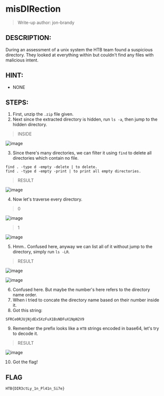 # misDIRection
> Write-up author: jon-brandy
## DESCRIPTION:
During an assessment of a unix system the HTB team found a suspicious directory. They looked at everything within but couldn't find any files with malicious intent.
## HINT:
- NONE
## STEPS:
1. First, unzip the `.zip` file given.
2. Next since the extracted directory is hidden, run `ls -a`, then jump to the hidden directory.

> INSIDE

![image](https://user-images.githubusercontent.com/70703371/210123662-5380297f-e73d-4819-9fdb-728cbcddfea7.png)


3. Since there's many directories, we can filter it using `find` to delete all directories which contain no file.

```
find . -type d -empty -delete | to delete.
find . -type d -empty -print | to print all empty directories.
```

> RESULT

![image](https://user-images.githubusercontent.com/70703371/210123800-3cbd2e86-4993-44a3-80bb-c2ce0fed8a39.png)

4. Now let's traverse every directory.

> 0

![image](https://user-images.githubusercontent.com/70703371/210123818-e3d1ebff-a5a6-4c10-baf7-f32a0f4f65a7.png)


> 1

![image](https://user-images.githubusercontent.com/70703371/210123825-8af981e8-b6bb-4847-9fc2-80a38314389d.png)


5. Hmm.. Confused here, anyway we can list all of it without jump to the directory, simply run `ls -LR`.

> RESULT

![image](https://user-images.githubusercontent.com/70703371/210123863-ac31e3bb-7dda-4ce9-856d-5b0d90cf7f3d.png)


![image](https://user-images.githubusercontent.com/70703371/210123864-f7e4f42b-ecd4-45e4-a65a-246a9a51e80c.png)


6. Confused here. But maybe the number's here refers to the directory name order. 
7. When i tried to concate the directory name based on their number inside it.
8. Got this string:

```
SFRCe0RJUjNjdEx5XzFuX1BsNDFuX1NpN2V9
```

9. Remember the prefix looks like a `HTB` strings encoded in base64, let's try to decode it.

> RESULT

![image](https://user-images.githubusercontent.com/70703371/210124004-7ff87022-8424-484d-83f2-94397a543513.png)


10. Got the flag!

## FLAG

```
HTB{DIR3ctLy_1n_Pl41n_Si7e}
```





